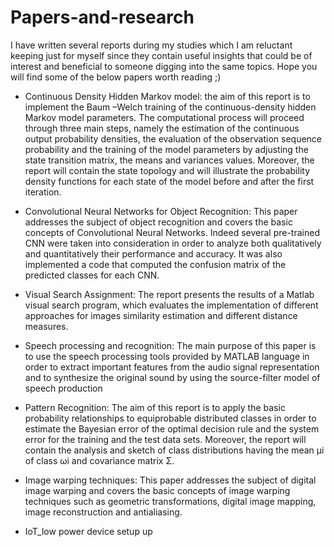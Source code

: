 # Papers-and-research

I have written several reports during my studies which I am reluctant keeping just for myself since they contain useful insights that could be of interest and beneficial to someone digging into the same topics.
Hope you will find some of the below papers worth reading ;)

* Continuous Density Hidden Markov model: the aim of this report is to implement the Baum –Welch training of the continuous-density hidden Markov model parameters.
 The computational process will proceed through three main steps, namely the estimation of the continuous output probability densities, the evaluation of the observation
 sequence probability and the training of the model parameters by adjusting the state transition matrix, the means and variances values. Moreover, the report will contain
 the state topology and will illustrate the probability density functions for each state of the model before and after the first iteration.

* Convolutional Neural Networks for Object Recognition: This paper addresses the subject of object recognition and covers the basic concepts of Convolutional
Neural Networks. Indeed several pre-trained CNN were taken into consideration in order to analyze both qualitatively and quantitatively their performance and accuracy. 
It was also implemented a code that computed the confusion matrix of the predicted classes for each CNN.

* Visual Search Assignment: The report presents the results of a Matlab visual search program, which evaluates the implementation of different approaches for images similarity
 estimation and different distance measures.

* Speech processing and recognition: The main purpose of this paper is to use the speech processing tools provided by MATLAB language in order to extract important features from 
the audio signal representation and to synthesize the original sound by using the source-filter model of speech production

* Pattern Recognition: The aim of this report is to apply the basic probability relationships to equiprobable distributed classes in order to estimate the Bayesian error
 of the optimal decision rule and the system error for the training and the test data sets. Moreover, the report will contain the analysis and sketch of class distributions
 having the mean μi of class ωi and covariance matrix Σ.

* Image warping techniques: This paper addresses the subject of digital image warping and covers the basic concepts of image warping techniques such as geometric transformations, 
digital image mapping, image reconstruction and antialiasing.

* IoT_low power device setup up
